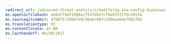 ```yaml
---
redirect_url: /advanced-threat-analytics/modifying-ata-config-dcpassword
ms.openlocfilehash: ee6dff4df1088ac7547b95fcf0a9f2f276c5913a
ms.sourcegitcommit: 470675730967e0c36ebc90fc399baa64e7901f6b
ms.translationtype: HT
ms.contentlocale: pt-BR
ms.lasthandoff: 06/30/2017
---
```

